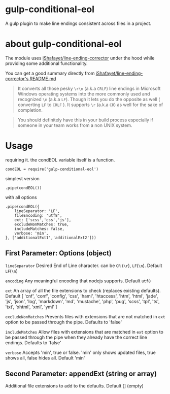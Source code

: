 # gulp-conditional-eol

A gulp plugin to make line endings consistent across files in a project. 

# about gulp-conditional-eol

The module uses [iShafayet/line-ending-corrector](https://github.com/iShafayet/line-ending-corrector) under the hood while providing some additional functionality.

You can get a good summary directly from [iShafayet/line-ending-corrector's README.md](https://github.com/iShafayet/line-ending-corrector/blob/master/README.md)

> It converts all those pesky `\r\n` (a.k.a `CRLF`) line endings in Microsoft Windows operating systems into the more commonly used and recognized `\n` (a.k.a `LF`). Though it lets you do the opposite as well ( converting `LF` to `CRLF` ). It supports `\r` (a.k.a `CR`) as well for the sake of completion.

> You should definitely have this in your build process especially if someone in your team works from a non UNIX system.


# Usage

requiring it. the condEOL variable itself is a function.

```node
condEOL = require('gulp-conditional-eol')
```

simplest version

```node
.pipe(condEOL())
```

with all options

```node
.pipe(condEOL({
	lineSeparator: 'LF', 
	fileEncoding: 'utf8', 
	ext: ['scss','css','js'],
	excludeNonMatches: true,
	includeMatches: false,
	verbose: 'min', 
}, ['additionalExt1','additionalExt2']))
```

## First Parameter: Options (object)

`lineSeparator`
Desired End of Line character. can be `CR` (`\r`), `LF`(`\n`). Default `LF`(`\n`)

`encoding`
Any meaningful encoding that nodejs supports. Default `utf8`

`ext`
An array of all the file extensions to check (replaces existing defaults). 
Default [
'cnf', 'conf', 'config', 'css', 'haml', 'htaccess', 'htm', 'html', 'jade', 'js', 'json', 'log',
'markdown', 'md', 'mustache', 'php', 'pug', 'scss', 'tpl', 'ts', 'txt', 'xhtml', 'xml', 'yml'
]

`excludeNonMatches`
Prevents files with extensions that are not matched in `ext` option to be passed through the pipe. Defaults to 'false'

`includeMatches`
Allow files with extensions that are matched in `ext` option to be passed through the pipe when they already have the correct line endings. Defaults to 'false'

`verbose`
Accepts 'min', true or false. 'min' only shows updated files, true shows all, false hides all. Default 'min'

## Second Parameter: appendExt (string or array)

Additional file extensions to add to the defaults. Default [] (empty)


